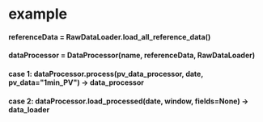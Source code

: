# example

#### referenceData = RawDataLoader.load_all_reference_data()
#### dataProcessor = DataProcessor(name, referenceData, RawDataLoader)
#### case 1: dataProcessor.process(pv_data_processor, date, pv_data="1min_PV") -> data_processor
#### case 2: dataProcessor.load_processed(date, window, fields=None) -> data_loader
